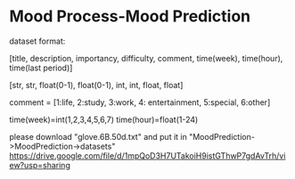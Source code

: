 # Mood Process-Mood Prediction

dataset format:

[title, description, importancy, difficulty, comment, time(week), time(hour), time(last period)]

[str, str, float(0-1), float(0-1), int, int, float, float]

comment = [1:life, 2:study, 3:work, 4: entertainment, 5:special, 6:other]

time(week)=int(1,2,3,4,5,6,7)
time(hour)=float(1-24)


please download "glove.6B.50d.txt" and put it in "MoodPrediction->MoodPrediction->datasets"
https://drive.google.com/file/d/1mpQoD3H7UTakoiH9istGThwP7gdAvTrh/view?usp=sharing
